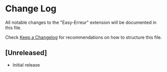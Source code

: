 # Change Log

All notable changes to the "Easy-Erreur" extension will be documented in this file.

Check [Keep a Changelog](http://keepachangelog.com/) for recommendations on how to structure this file.

## [Unreleased]

- Initial release